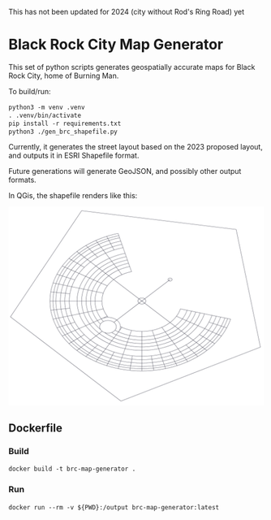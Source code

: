 <B1>This has not been updated for 2024 (city without Rod's Ring Road) yet</B1>

# Black Rock City Map Generator

This set of python scripts generates geospatially accurate maps for Black Rock City, home of Burning Man.

To build/run:
```
python3 -m venv .venv
. .venv/bin/activate
pip install -r requirements.txt
python3 ./gen_brc_shapefile.py
```

Currently, it generates the street layout based on the 2023 proposed layout, and outputs it in ESRI Shapefile format.

Future generations will generate GeoJSON, and possibly other output formats.

In QGis, the shapefile renders like this:

![BRC 2025](./BRC_2025_city_layout.png)

## Dockerfile

### Build

	docker build -t brc-map-generator .

### Run

	docker run --rm -v ${PWD}:/output brc-map-generator:latest
